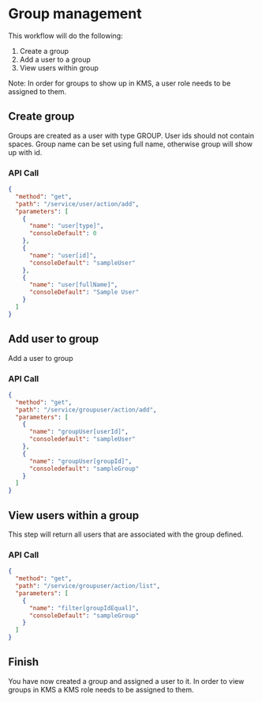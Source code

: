 <!--METADATA
{
  "summary": "Workflow to add groups, add users to them and view users within a group"
}
-->

# Group management
This workflow will do the following:
1. Create a group
2. Add a user to a group
3. View users within group

Note: In order for groups to show up in KMS, a user role needs to be assigned to them.

## Create group
Groups are created as a user with type GROUP.
User ids should not contain spaces.
Group name can be set using full name, otherwise group will show up with id.

### API Call
```json
{
  "method": "get",
  "path": "/service/user/action/add",
  "parameters": [
    {
      "name": "user[type]",
      "consoleDefault": 0 
    },
    {
      "name": "user[id]",
      "consoleDefault": "sampleUser"
    },
    {
      "name": "user[fullName]",
      "consoleDefault": "Sample User"
    }
  ]
}
```

## Add user to group
Add a user to group

### API Call
```json
{
  "method": "get",
  "path": "/service/groupuser/action/add",
  "parameters": [
    {
      "name": "groupUser[userId]",
      "consoledefault": "sampleUser"
    },
    {
      "name": "groupUser[groupId]",
      "consoledefault": "sampleGroup"
    }
  ]
}
```

## View users within a group
This step will return all users that are associated with the group defined.

### API Call
```json
{
  "method": "get",
  "path": "/service/groupuser/action/list",
  "parameters": [
    {
      "name": "filter[groupIdEqual]",
      "consoleDefault": "sampleGroup"
    }
  ]
}
```

## Finish
You have now created a group and assigned a user to it. 
In order to view groups in KMS a KMS role needs to be assigned to them.
